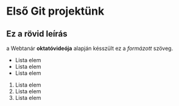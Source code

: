 # Első Git projektünk 
## Ez a rövid leírás

a Webtanár **oktatóvideója** alapján késszült ez a *formázott* szöveg.

- Lista elem
- Lista elem
- Lista elem

1. Lista elem
2. Lista elem
3. Lista elem
